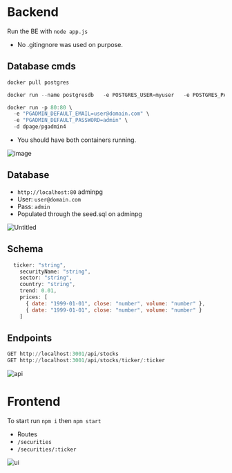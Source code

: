 # Backend
Run the BE with `node app.js`
- No .gitingnore was used on purpose.


## Database cmds 

```powershell
docker pull postgres

docker run --name postgresdb   -e POSTGRES_USER=myuser   -e POSTGRES_PASSWORD=mysecretpassword   -e POSTGRES_DB=postgresdb   -v $(pwd)/db:/docker-entrypoint-initdb.d/   -p 5432:5432   -d postgres

docker run -p 80:80 \
  -e "PGADMIN_DEFAULT_EMAIL=user@domain.com" \
  -e "PGADMIN_DEFAULT_PASSWORD=admin" \
  -d dpage/pgadmin4
 ```

- You should have both containers running.

![image](https://github.com/user-attachments/assets/f2cfe633-602a-4fbd-90d5-2df353d0903d)

## Database 
- `http://localhost:80` adminpg
- User: `user@domain.com`
- Pass: `admin`
- Populated through the seed.sql on adminpg

![Untitled](https://github.com/user-attachments/assets/4fc6aba9-e9cf-4604-b2c0-fea1b393542b)

## Schema 

```javascript
  ticker: "string",
    securityName: "string",
    sector: "string",
    country: "string",
    trend: 0.01,
    prices: [
      { date: "1999-01-01", close: "number", volume: "number" },
      { date: "1999-01-01", close: "number", volume: "number" }
    ]
```

## Endpoints

```powershell
GET http://localhost:3001/api/stocks
GET http://localhost:3001/api/stocks/ticker/:ticker
```

![api](https://github.com/user-attachments/assets/0cdfab1b-a852-404e-a4ae-24636e687d72)

# Frontend

To start run `npm i` then `npm start`

- Routes
- `/securities`
- `/securities/:ticker`

![ui](https://github.com/user-attachments/assets/2eaf2ccd-23f8-4ff8-890c-a5b4b8e2c7bc)
